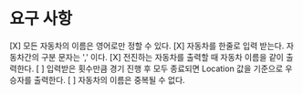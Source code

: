 # 요구 사항
[X] 모든 자동차의 이름은 영어로만 정할 수 있다.
[X] 자동차를 한줄로 입력 받는다. 자동차간의 구분 문자는 ',' 이다.
[X] 전진하는 자동차를 출력할 때 자동차 이름을 같이 출력한다.
[ ] 입력받은 횟수만큼 경기 진행 후 모두 종료되면 Location 값을 기준으로 우승자를 출력한다.
[ ] 자동차의 이름은 중복될 수 없다.